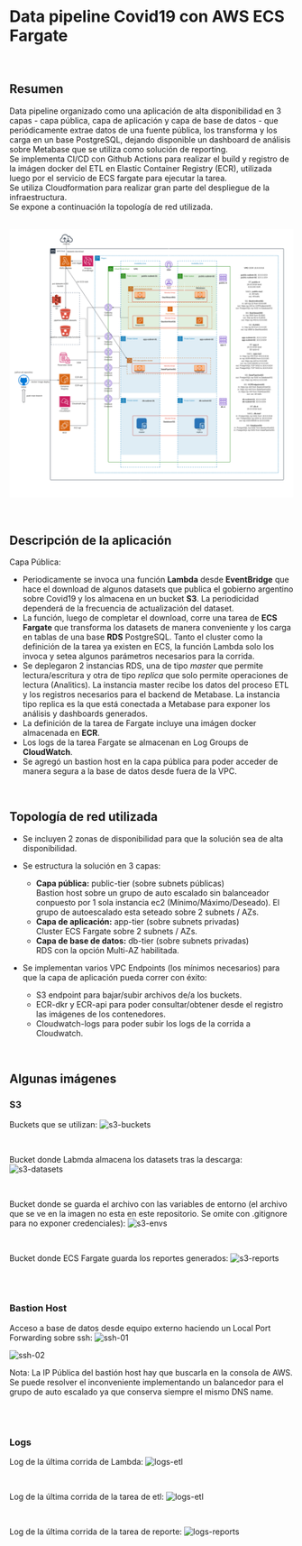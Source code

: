 # Data pipeline Covid19 con AWS ECS Fargate
<br>

## Resumen
Data pipeline organizado como una aplicación de alta disponibilidad en 3 capas - capa pública, capa de aplicación y capa de base de datos - que periódicamente extrae datos de una fuente pública, los transforma y los carga en un base PostgreSQL, dejando disponible un dashboard de análisis sobre Metabase que se utiliza como solución de reporting.<br>
Se implementa CI/CD con Github Actions para realizar el build y registro de la imágen docker del ETL en Elastic Container Registry (ECR), utilizada luego por el servicio de ECS fargate para ejecutar la tarea.<br>
Se utiliza Cloudformation para realizar gran parte del despliegue de la infraestructura.<br>
Se expone a continuación la topología de red utilizada.
<br><br>  

![diagrama](images/data-pipeline-covid19-topology.png)  

<br>

## Descripción de la aplicación

Capa Pública: 


- Periodicamente se invoca una función **Lambda** desde **EventBridge** que hace el download de algunos datasets que publica el gobierno argentino sobre Covid19 y los almacena en un bucket **S3**. La periodicidad dependerá de la frecuencia de actualización del dataset.<br> 
- La función, luego de completar el download, corre una tarea de **ECS Fargate** que transforma los datasets de manera conveniente y los carga en tablas de una base **RDS** PostgreSQL. Tanto el cluster como la definición de la tarea ya existen en ECS, la función Lambda solo los invoca y setea algunos parámetros necesarios para la corrida.<br>
- Se deplegaron 2 instancias RDS, una de tipo *master* que permite lectura/escritura y otra de tipo *replica* que solo permite operaciones de lectura (Analitics). La instancia master recibe los datos del proceso ETL y los registros necesarios para el backend de Metabase. La instancia tipo replica es la que está conectada a Metabase para exponer los análisis y dashboards generados.
- La definición de la tarea de Fargate incluye una imágen docker almacenada en **ECR**.
- Los logs de la tarea Fargate se almacenan en Log Groups de **CloudWatch**.
- Se agregó un bastion host en la capa pública para poder acceder de manera segura a la base de datos desde fuera de la VPC.

<br>

## Topología de red utilizada

- Se incluyen 2 zonas de disponibilidad para que la solución sea de alta disponibilidad.

- Se estructura la solución en 3 capas:
    - **Capa pública:** public-tier (sobre subnets públicas)<br>
        Bastion host sobre un grupo de auto escalado sin balanceador conpuesto por 1 sola instancia ec2 (Mínimo/Máximo/Deseado). El grupo de autoescalado esta seteado sobre 2 subnets / AZs.
    - **Capa de aplicación:** app-tier (sobre subnets privadas)<br>
        Cluster ECS Fargate sobre 2 subnets / AZs.
    - **Capa de base de datos:** db-tier (sobre subnets privadas)<br>
        RDS con la opción Multi-AZ habilitada.

- Se implementan varios VPC Endpoints (los mínimos necesarios) para que la capa de aplicación pueda correr con éxito:
    - S3 endpoint para bajar/subir archivos de/a los buckets.
    - ECR-dkr y ECR-api para poder consultar/obtener desde el registro las imágenes de los contenedores.
    - Cloudwatch-logs para poder subir los logs de la corrida a Cloudwatch.

<br>

## Algunas imágenes

### S3
Buckets que se utilizan:
![s3-buckets](images/s3-00-buckets.png)

<br>

Bucket donde Labmda almacena los datasets tras la descarga:
![s3-datasets](images/s3-01-datasets.png)

<br>

Bucket donde se guarda el archivo con las variables de entorno (el archivo que se ve en la imagen no esta en este repositorio. Se omite con .gitignore para no exponer credenciales):
![s3-envs](images/s3-02-envs.png)

<br>

Bucket donde ECS Fargate guarda los reportes generados:
![s3-reports](images/s3-03-reportes.png)

<br><br>

### Bastion Host
Acceso a base de datos desde equipo externo haciendo un Local Port Forwarding sobre ssh:
![ssh-01](images/ssh-forward-01.png)

![ssh-02](images/ssh-forward-02.png)

Nota: La IP Pública del bastión host hay que buscarla en la consola de AWS. Se puede resolver el inconveniente implementando un balancedor para el grupo de auto escalado ya que conserva siempre el mismo DNS name.

<br><br>

### Logs

Log de la última corrida de Lambda:
![logs-etl](images/log-00-lambda.png)

<br>

Log de la última corrida de la tarea de etl:
![logs-etl](images/log-01-etl.png)

<br>

Log de la última corrida de la tarea de reporte:
![logs-reports](images/log-02-report.png)

